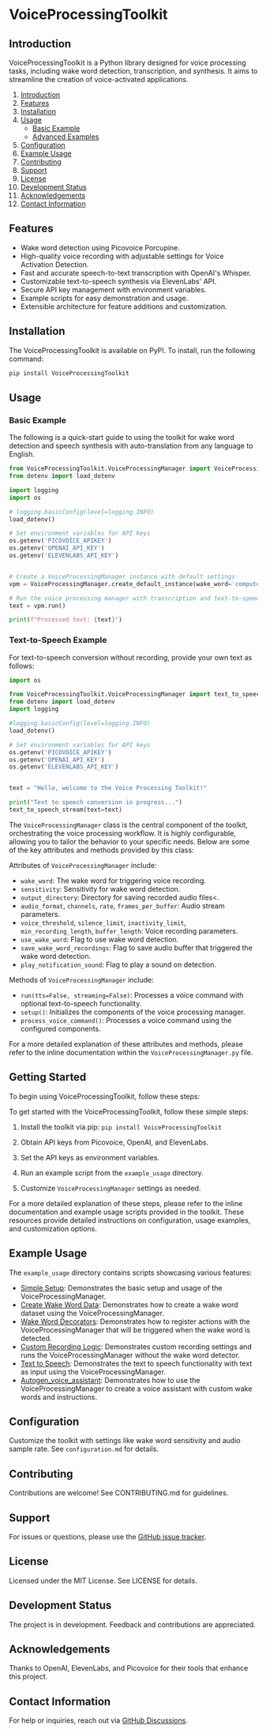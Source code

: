  # VoiceProcessingToolkit

 ## Introduction
 VoiceProcessingToolkit is a Python library designed for voice processing tasks, including wake word detection, transcription, and synthesis. It aims to streamline the creation of voice-activated applications.

 1. [Introduction](#introduction)
2. [Features](#features)
3. [Installation](#installation)
4. [Usage](#usage)
   - [Basic Example](#basic-example)
   - [Advanced Examples](#advanced-examples)
5. [Configuration](#configuration)
6. [Example Usage](#example-usage)
7. [Contributing](#contributing)
8. [Support](#support)
9. [License](#license)
10. [Development Status](#development-status)
11. [Acknowledgements](#acknowledgements)
12. [Contact Information](#contact-information)

## Features
 + Wake word detection using Picovoice Porcupine.
 + High-quality voice recording with adjustable settings for Voice Activation Detection.
 + Fast and accurate speech-to-text transcription with OpenAI's Whisper.
 + Customizable text-to-speech synthesis via ElevenLabs' API.
 + Secure API key management with environment variables.
 + Example scripts for easy demonstration and usage.
 + Extensible architecture for feature additions and customization.

 ## Installation
 The VoiceProcessingToolkit is available on PyPI. To install, run the following command:
 ```bash
 pip install VoiceProcessingToolkit
 ```

 ## Usage
 ### Basic Example
 The following is a quick-start guide to using the toolkit for wake word detection and speech synthesis with auto-translation from any language to English.

 ```python
from VoiceProcessingToolkit.VoiceProcessingManager import VoiceProcessingManager
from dotenv import load_dotenv

import logging
import os

# logging.basicConfig(level=logging.INFO)
load_dotenv()

# Set environment variables for API keys
os.getenv('PICOVOICE_APIKEY')
os.getenv('OPENAI_API_KEY')
os.getenv('ELEVENLABS_API_KEY')


 # Create a VoiceProcessingManager instance with default settings
 vpm = VoiceProcessingManager.create_default_instance(wake_word='computer')

 # Run the voice processing manager with transcription and text-to-speech
 text = vpm.run()

 print(f"Processed text: {text}")
 ```
 ### Text-to-Speech Example

 For text-to-speech conversion without recording, provide your own text as follows:

 ```python
import os

from VoiceProcessingToolkit.VoiceProcessingManager import text_to_speech_stream
from dotenv import load_dotenv
import logging

#logging.basicConfig(level=logging.INFO)
load_dotenv()

# Set environment variables for API keys
os.getenv('PICOVOICE_APIKEY')
os.getenv('OPENAI_API_KEY')
os.getenv('ELEVENLABS_API_KEY')


text = "Hello, welcome to the Voice Processing Toolkit!"

print("Text to speech conversion in progress...")
text_to_speech_stream(text=text)
 ```


 The `VoiceProcessingManager` class is the central component of the toolkit, orchestrating the voice processing workflow. It is highly configurable, allowing you to tailor the behavior to your specific needs. Below are some of the key attributes and methods provided by this class:

 Attributes of `VoiceProcessingManager` include:
 - `wake_word`: The wake word for triggering voice recording.
 - `sensitivity`: Sensitivity for wake word detection.
 - `output_directory`: Directory for saving recorded audio files<.
 - `audio_format`, `channels`, `rate`, `frames_per_buffer`: Audio stream parameters.
 - `voice_threshold`, `silence_limit`, `inactivity_limit`, `min_recording_length`, `buffer_length`: Voice recording parameters.
 - `use_wake_word`: Flag to use wake word detection.
 - `save_wake_word_recordings`: Flag to save audio buffer that triggered the wake word detection.
 - `play_notification_sound`: Flag to play a sound on detection.

 Methods of `VoiceProcessingManager` include:
 - `run(tts=False, streaming=False)`: Processes a voice command with optional text-to-speech functionality.
 - `setup()`: Initializes the components of the voice processing manager.
 - `process_voice_command()`: Processes a voice command using the configured components.

 For a more detailed explanation of these attributes and methods, please refer to the inline documentation within the `VoiceProcessingManager.py` file.

 ## Getting Started
 To begin using VoiceProcessingToolkit, follow these steps:

 To get started with the VoiceProcessingToolkit, follow these simple steps:

 1. Install the toolkit via pip: `pip install VoiceProcessingToolkit`

 2. Obtain API keys from Picovoice, OpenAI, and ElevenLabs.

 3. Set the API keys as environment variables.

 4. Run an example script from the `example_usage` directory.

 5. Customize `VoiceProcessingManager` settings as needed.

 For a more detailed explanation of these steps, please refer to the inline documentation and example usage scripts provided in the toolkit. These resources provide detailed instructions on configuration, usage examples, and customization options.

 ## Example Usage
 The `example_usage` directory contains scripts showcasing various features:

 - [Simple Setup](example_usage/Simple_setup.py): Demonstrates the basic setup and usage of the VoiceProcessingManager.
 - [Create Wake Word Data](example_usage/Create_wakeword_data.py): Demonstrates how to create a wake word dataset using the VoiceProcessingManager.
 - [Wake Word Decorators](example_usage/Wakeword_decorators.py): Demonstrates how to register actions with the VoiceProcessingManager that will be triggered when the wake word is detected.
 - [Custom Recording Logic](example_usage/Custom_recording_logic.py): Demonstrates custom recording settings and runs the VoiceProcessingManager without the wake word detector.
 - [Text to Speech](example_usage/Text_to_speach.py): Demonstrates the text to speech functionality with text as input using the VoiceProcessingManager.
 - [Autogen_voice_assistant](example_usage/Autogen_voice_assistant_example.ipynb): Demonstrates how to use the VoiceProcessingManager to create a voice assistant with custom wake words and instructions.


 ## Configuration
 Customize the toolkit with settings like wake word sensitivity and audio sample rate. See `configuration.md` for details.

 ## Contributing
 Contributions are welcome! See CONTRIBUTING.md for guidelines.

 ## Support
 For issues or questions, please use the [GitHub issue tracker](https://github.com/kristofferv98/VoiceProcessingToolkit/issues).

 ## License
 Licensed under the MIT License. See LICENSE for details.

 ## Development Status
 The project is in development. Feedback and contributions are appreciated.

 ## Acknowledgements
 Thanks to OpenAI, ElevenLabs, and Picovoice for their tools that enhance this project.
 ## Contact Information
For help or inquiries, reach out via [GitHub Discussions](https://github.com/kristofferv98/VoiceProcessingToolkit/discussions).


